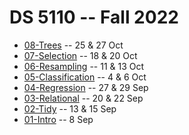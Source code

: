
# DS 5110 -- Fall 2022

* [08-Trees](08-Trees.md) -- 25 & 27 Oct
* [07-Selection](07-Selection.md) -- 18 & 20 Oct
* [06-Resampling](06-Resampling.md) -- 11 & 13 Oct
* [05-Classification](05-Classification.md) -- 4 & 6 Oct
* [04-Regression](04-Regression.md) -- 27 & 29 Sep
* [03-Relational](03-Relational.md) -- 20 & 22 Sep
* [02-Tidy](02-Tidy.md) -- 13 & 15 Sep
* [01-Intro](01-Intro.md) -- 8 Sep
